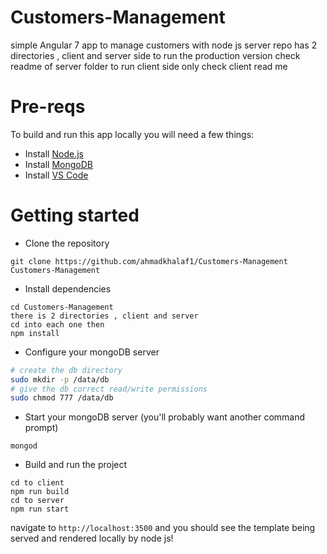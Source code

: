 # Customers-Management
simple Angular 7 app to manage customers with node js server
repo has 2 directories , client and server side 
to run the production version check readme of server folder
to run client side only check client read me 

# Pre-reqs
To build and run this app locally you will need a few things:
- Install [Node.js](https://nodejs.org/en/)
- Install [MongoDB](https://docs.mongodb.com/manual/installation/)
- Install [VS Code](https://code.visualstudio.com/)

# Getting started
- Clone the repository
```
git clone https://github.com/ahmadkhalaf1/Customers-Management Customers-Management
```
- Install dependencies
```
cd Customers-Management
there is 2 directories , client and server
cd into each one then
npm install
```
- Configure your mongoDB server
```bash
# create the db directory
sudo mkdir -p /data/db
# give the db correct read/write permissions
sudo chmod 777 /data/db
```
- Start your mongoDB server (you'll probably want another command prompt)
```
mongod
```
- Build and run the project
```
cd to client
npm run build
cd to server
npm run start
```
navigate to `http://localhost:3500` and you should see the template being served and rendered locally by node js!
